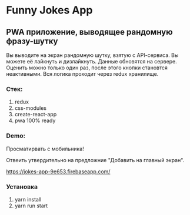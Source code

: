 # Funny Jokes App

## PWA приложение, выводящее рандомную фразу-шутку

Вы выводите на экран рандомную шутку, взятую с API-cервиса.
Вы можете её лайкнуть и дизлайкнуть. Данные обновятся на сервере.
Оценить можно только один раз, после этого кнопки становтся неактивными.
Вся логика проходит через redux хранилище.

### Стек:

1. redux
2. css-modules
3. create-react-app
4. pwa 100% ready

### Demo:

Просматирвать с мобильника!

Отвеить утвердительно на предложние "Добавить на главный экран".

https://jokes-app-9e653.firebaseapp.com/

### Установка

1. yarn install
2. yarn run start
